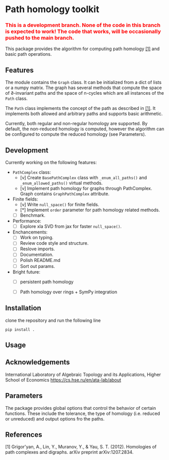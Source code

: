 # Path homology toolkit


**<h3 style="color: red"> This is a development branch. None of the code in this branch is expected to work! The code that works, will be occasionally pushed to the main branch. </h3>**

This package provides the algorithm for computing path homology [[1]](#1) and basic path operations. 

## Features

The module contains the ``Graph`` class. It can be initialized from a dict of lists or a numpy matrix. The graph has several methods that compute the space of ∂-invariant paths and the space of n-cycles which are all instances of the ``Path`` class.

The ``Path`` class implements the concept of the path as described in [[1]](#1). It implements both allowed and arbitrary paths and supports basic arithmetic.

Currently, both regular and non-regular homology are supported. By default, the non-reduced homology is computed, however the algorithm can be configured to compute the reduced homology (see Parameters).


## Development

Currently working on the following features:

- ``PathComplex`` class:
    - [v] Create ``BasePathComplex`` class with ``_enum_all_paths()`` and ``_enum_allowed_paths()`` virtual methods.
    - [v] Implement path homology for graphs through PathComplex. Graph contains ``GraphPathComplex`` attribute.
- Finite fields:
    - [v] Write ``null_space()`` for finite fields.
    - [*] Implement ``order`` parameter for path homology related methods.
    - [ ] Benchmark.
- Performance:
    - [ ] Explore xla SVD from jax for faster ``null_space()``.
- Enchancements:
    - [ ] Work on typing.
    - [ ] Review code style and structure.
    - [ ] Reslove imports.
    - [ ] Documentation.
    - [ ] Polish README.md
    - [ ] Sort out params.
- Bright future:
    - [ ] persistent path homology
    - [ ] Path homology over rings + SymPy integration


## Installation

clone the repository and run the following line

    pip install .

## Usage

## Acknowledgements

International Laboratory of Algebraic Topology and its Applications, Higher School of Economics https://cs.hse.ru/en/ata-lab/about

## Parameters

The package provides global options that control the behavior of certain functions. These include the tolerance, the type of homology (i.e. reduced or unreduced) and output options fro the paths.

## References
<a id="1">[1]</a>
Grigor'yan, A., Lin, Y., Muranov, Y., & Yau, S. T. (2012). Homologies of path complexes and digraphs. arXiv preprint arXiv:1207.2834.



